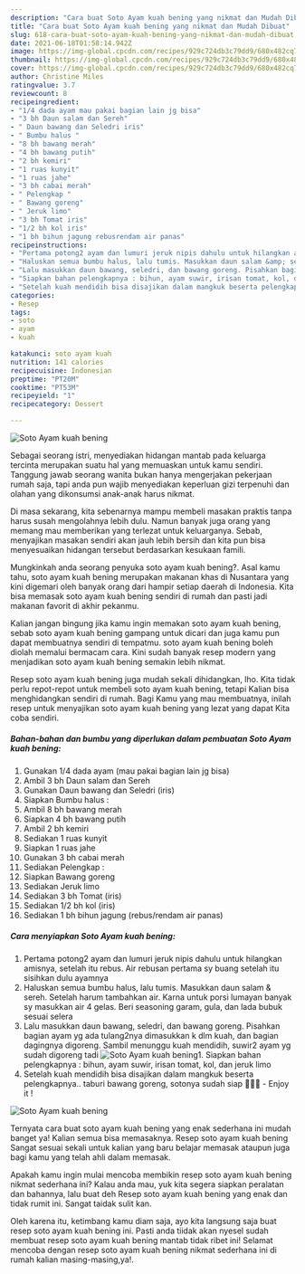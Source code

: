 ```yaml
---
description: "Cara buat Soto Ayam kuah bening yang nikmat dan Mudah Dibuat"
title: "Cara buat Soto Ayam kuah bening yang nikmat dan Mudah Dibuat"
slug: 618-cara-buat-soto-ayam-kuah-bening-yang-nikmat-dan-mudah-dibuat
date: 2021-06-18T01:58:14.942Z
image: https://img-global.cpcdn.com/recipes/929c724db3c79dd9/680x482cq70/soto-ayam-kuah-bening-foto-resep-utama.jpg
thumbnail: https://img-global.cpcdn.com/recipes/929c724db3c79dd9/680x482cq70/soto-ayam-kuah-bening-foto-resep-utama.jpg
cover: https://img-global.cpcdn.com/recipes/929c724db3c79dd9/680x482cq70/soto-ayam-kuah-bening-foto-resep-utama.jpg
author: Christine Miles
ratingvalue: 3.7
reviewcount: 8
recipeingredient:
- "1/4 dada ayam mau pakai bagian lain jg bisa"
- "3 bh Daun salam dan Sereh"
- " Daun bawang dan Seledri iris"
- " Bumbu halus "
- "8 bh bawang merah"
- "4 bh bawang putih"
- "2 bh kemiri"
- "1 ruas kunyit"
- "1 ruas jahe"
- "3 bh cabai merah"
- " Pelengkap "
- " Bawang goreng"
- " Jeruk limo"
- "3 bh Tomat iris"
- "1/2 bh kol iris"
- "1 bh bihun jagung rebusrendam air panas"
recipeinstructions:
- "Pertama potong2 ayam dan lumuri jeruk nipis dahulu untuk hilangkan amisnya, setelah itu rebus. Air rebusan pertama sy buang setelah itu sisihkan dulu ayamnya"
- "Haluskan semua bumbu halus, lalu tumis. Masukkan daun salam &amp; sereh. Setelah harum tambahkan air. Karna untuk porsi lumayan banyak sy masukkan air 4 gelas. Beri seasoning garam, gula, dan lada bubuk sesuai selera"
- "Lalu masukkan daun bawang, seledri, dan bawang goreng. Pisahkan bagian ayam yg ada tulang2nya dimasukkan k dlm kuah, dan bagian dagingnya digoreng. Sambil menunggu kuah mendidih, suwir2 ayam yg sudah digoreng tadi"
- "Siapkan bahan pelengkapnya : bihun, ayam suwir, irisan tomat, kol, dan jeruk limo"
- "Setelah kuah mendidih bisa disajikan dalam mangkuk beserta pelengkapnya.. taburi bawang goreng, sotonya sudah siap 🤗🤗🤗 Enjoy it !"
categories:
- Resep
tags:
- soto
- ayam
- kuah

katakunci: soto ayam kuah 
nutrition: 141 calories
recipecuisine: Indonesian
preptime: "PT20M"
cooktime: "PT53M"
recipeyield: "1"
recipecategory: Dessert

---
```



![Soto Ayam kuah bening](https://img-global.cpcdn.com/recipes/929c724db3c79dd9/680x482cq70/soto-ayam-kuah-bening-foto-resep-utama.jpg)

Sebagai seorang istri, menyediakan hidangan mantab pada keluarga tercinta merupakan suatu hal yang memuaskan untuk kamu sendiri. Tanggung jawab seorang  wanita bukan hanya mengerjakan pekerjaan rumah saja, tapi anda pun wajib menyediakan keperluan gizi terpenuhi dan olahan yang dikonsumsi anak-anak harus nikmat.

Di masa  sekarang, kita sebenarnya mampu membeli masakan praktis tanpa harus susah mengolahnya lebih dulu. Namun banyak juga orang yang memang mau memberikan yang terlezat untuk keluarganya. Sebab, menyajikan masakan sendiri akan jauh lebih bersih dan kita pun bisa menyesuaikan hidangan tersebut berdasarkan kesukaan famili. 



Mungkinkah anda seorang penyuka soto ayam kuah bening?. Asal kamu tahu, soto ayam kuah bening merupakan makanan khas di Nusantara yang kini digemari oleh banyak orang dari hampir setiap daerah di Indonesia. Kita bisa memasak soto ayam kuah bening sendiri di rumah dan pasti jadi makanan favorit di akhir pekanmu.

Kalian jangan bingung jika kamu ingin memakan soto ayam kuah bening, sebab soto ayam kuah bening gampang untuk dicari dan juga kamu pun dapat membuatnya sendiri di tempatmu. soto ayam kuah bening boleh diolah memalui bermacam cara. Kini sudah banyak resep modern yang menjadikan soto ayam kuah bening semakin lebih nikmat.

Resep soto ayam kuah bening juga mudah sekali dihidangkan, lho. Kita tidak perlu repot-repot untuk membeli soto ayam kuah bening, tetapi Kalian bisa menghidangkan sendiri di rumah. Bagi Kamu yang mau membuatnya, inilah resep untuk menyajikan soto ayam kuah bening yang lezat yang dapat Kita coba sendiri.

<!--inarticleads1-->

##### Bahan-bahan dan bumbu yang diperlukan dalam pembuatan Soto Ayam kuah bening:

1. Gunakan 1/4 dada ayam (mau pakai bagian lain jg bisa)
1. Ambil 3 bh Daun salam dan Sereh
1. Gunakan  Daun bawang dan Seledri (iris)
1. Siapkan  Bumbu halus :
1. Ambil 8 bh bawang merah
1. Siapkan 4 bh bawang putih
1. Ambil 2 bh kemiri
1. Sediakan 1 ruas kunyit
1. Siapkan 1 ruas jahe
1. Gunakan 3 bh cabai merah
1. Sediakan  Pelengkap :
1. Siapkan  Bawang goreng
1. Sediakan  Jeruk limo
1. Sediakan 3 bh Tomat (iris)
1. Sediakan 1/2 bh kol (iris)
1. Sediakan 1 bh bihun jagung (rebus/rendam air panas)




<!--inarticleads2-->

##### Cara menyiapkan Soto Ayam kuah bening:

1. Pertama potong2 ayam dan lumuri jeruk nipis dahulu untuk hilangkan amisnya, setelah itu rebus. Air rebusan pertama sy buang setelah itu sisihkan dulu ayamnya
1. Haluskan semua bumbu halus, lalu tumis. Masukkan daun salam &amp; sereh. Setelah harum tambahkan air. Karna untuk porsi lumayan banyak sy masukkan air 4 gelas. Beri seasoning garam, gula, dan lada bubuk sesuai selera
1. Lalu masukkan daun bawang, seledri, dan bawang goreng. Pisahkan bagian ayam yg ada tulang2nya dimasukkan k dlm kuah, dan bagian dagingnya digoreng. Sambil menunggu kuah mendidih, suwir2 ayam yg sudah digoreng tadi
<img src="//assets-global.cpcdn.com/assets/icons/button_play-2c75c40dde080a61004c1f40b05d8f140eaff45d7e9e6481dc71c63d2e7c4909.png" alt="Soto Ayam kuah bening">1. Siapkan bahan pelengkapnya : bihun, ayam suwir, irisan tomat, kol, dan jeruk limo
1. Setelah kuah mendidih bisa disajikan dalam mangkuk beserta pelengkapnya.. taburi bawang goreng, sotonya sudah siap 🤗🤗🤗 - Enjoy it !
<img src="//assets-global.cpcdn.com/assets/icons/button_play-2c75c40dde080a61004c1f40b05d8f140eaff45d7e9e6481dc71c63d2e7c4909.png" alt="Soto Ayam kuah bening">



Ternyata cara buat soto ayam kuah bening yang enak sederhana ini mudah banget ya! Kalian semua bisa memasaknya. Resep soto ayam kuah bening Sangat sesuai sekali untuk kalian yang baru belajar memasak ataupun juga bagi kamu yang telah ahli dalam memasak.

Apakah kamu ingin mulai mencoba membikin resep soto ayam kuah bening nikmat sederhana ini? Kalau anda mau, yuk kita segera siapkan peralatan dan bahannya, lalu buat deh Resep soto ayam kuah bening yang enak dan tidak rumit ini. Sangat taidak sulit kan. 

Oleh karena itu, ketimbang kamu diam saja, ayo kita langsung saja buat resep soto ayam kuah bening ini. Pasti anda tiidak akan nyesel sudah membuat resep soto ayam kuah bening mantab tidak ribet ini! Selamat mencoba dengan resep soto ayam kuah bening nikmat sederhana ini di rumah kalian masing-masing,ya!.

